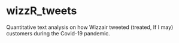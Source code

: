 # wizzR_tweets
Quantitative text analysis on how Wizzair tweeted (treated, If I may) customers during the Covid-19 pandemic.
